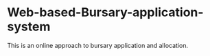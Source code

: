 # Web-based-Bursary-application-system
This is an online approach to bursary application and allocation.
